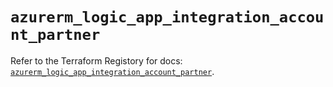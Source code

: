 # `azurerm_logic_app_integration_account_partner`

Refer to the Terraform Registory for docs: [`azurerm_logic_app_integration_account_partner`](https://www.terraform.io/docs/providers/azurerm/r/logic_app_integration_account_partner).
